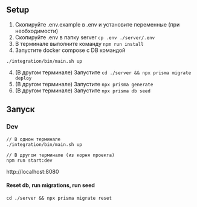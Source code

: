 ## Setup

1. Скопируйте .env.example в .env и установите переменные (при необходимости) 
2. Скопируйте .env в папку server ```cp .env ./server/.env```
2. В терминале выполните команду ```npm run install ```
3. Запустите docker compose с DB командой
```
./integration/bin/main.sh up
```
4. (В другом терминале) Запустите ```cd ./server && npx prisma migrate deploy```
5. (В другом терминале) Запустите ```npx prisma generate```
6. (В другом терминале) Запустите ```npx prisma db seed```

## Запуск

### Dev

```
// В одном терминале
./integration/bin/main.sh up

// В другом терминале (из корня проекта)
npm run start:dev
```

http://localhost:8080

#### Reset db, run migrations, run seed
```
cd ./server && npx prisma migrate reset
```

